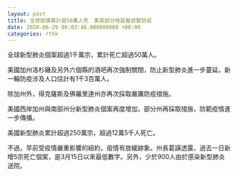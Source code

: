 ```yaml
---
layout: post
title: 全球疫情累計逾50萬人死　美英部分地區擬收緊防疫
date: 2020-06-29 06:03:48.000000000 +08:00
categories: rthk
---
```


全球新型肺炎個案超過1千萬宗，累計死亡超過50萬人。

美國加州洛杉磯及另外六個縣的酒吧再次強制關閉，防止新型肺炎進一步蔓延，新一輪防疫涉及人口估計有1千3百萬人。

除加州外，得克薩斯及佛羅里達州亦再次採取嚴厲防疫措施。

美國西岸加州與南部州分新型肺炎個案再度增加，部分州再採取措施，防範疫情進一步傳播。

美國新型肺炎累計超過250萬宗，超過12萬5千人死亡。

不過，早前受疫情嚴重影響的紐約，疫情有放緩跡象。州長葛謨透露，過去一日新增5宗死亡個案，是3月15日以來最低數字。另外，少於900人由於感染新型肺炎送院。
